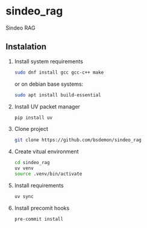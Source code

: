 # sindeo_rag

Sindeo RAG

## Instalation

1. Install system requirements

    ```bash
    sudo dnf install gcc gcc-c++ make
    ```

    or on debian base systems:

    ```bash
    sudo apt install build-essential
    ```

1. Install UV packet manager

    ```bash
    pip install uv
    ```

1. Clone project

    ```bash
    git clone https://github.com/bsdemon/sindeo_rag
    ```

1. Create vitual environment

    ```bash
    cd sindeo_rag
    uv venv
    source .venv/bin/activate
    ```

1. Install requirements

    ```bash
    uv sync
    ```

1. Install precomit hooks

    ```bash
    pre-commit install
    ```
